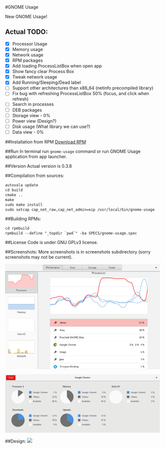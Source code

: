 #GNOME Usage

New GNOME Usage!

## Actual TODO:
- [x] Processor Usage
- [x] Memory usage
- [x] Network usage
- [x] RPM packages
- [x] Add loading ProcessListBox when open app 
- [x] Show fancy clear Process Box
- [x] Tweak network usage
- [x] Add Running/Sleeping/Dead label
- [ ] Support other architectures than x86_64 (netinfo precompiled library) 
- [ ] Fix bug with refreshing ProcessListBox 50% (focus, and click when refresh)
- [ ] Search in processes 
- [ ] DEB packages
- [ ] Storage view - 0%
- [ ] Power view (Design?)
- [ ] Disk usage (What library we can use?)
- [ ] Data view - 0%

##Installation from RPM
[Download RPM](https://github.com/petr-stety-stetka/gnome-usage/raw/master/rpmbuild/RPMS/x86_64/gnome-usage-0.3.8-1.x86_64.rpm)

##Run
In terminal run ```gnome-usage``` command or run GNOME Usage application from app launcher.

##Version
Actual version is 0.3.8

##Compilation from sources:
```
autovala update
cd build
cmake ..
make
sudo make install
sudo setcap cap_net_raw,cap_net_admin=eip /usr/local/bin/gnome-usage
```

##Building RPMs:
```
cd rpmbuild
rpmbuild --define "_topdir `pwd`" -ba SPECS/gnome-usage.spec
```

##License
Code is under GNU GPLv3 license.

##Screenshots:
More screenshots is in screenshots subdirectory (sorry screenshots may not be current).

![Screenshot](screenshots/screenshot11.png?raw=true )

![Screenshot](screenshots/screenshot10.png?raw=true )

##Design:
<img src="https://raw.githubusercontent.com/gnome-design-team/gnome-mockups/master/usage/usage-wires.png">
